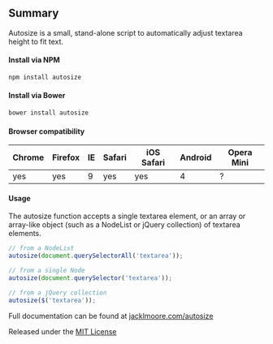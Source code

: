 ## Summary

Autosize is a small, stand-alone script to automatically adjust textarea height to fit text.

#### Install via NPM
```bash
npm install autosize
```
#### Install via Bower
```bash
bower install autosize
```

#### Browser compatibility

Chrome | Firefox | IE | Safari | iOS Safari | Android | Opera Mini
------ | --------|----|--------|------------|---------|------------
yes    | yes     | 9  | yes    | yes        | 4       | ?

#### Usage

The autosize function accepts a single textarea element, or an array or array-like object (such as a NodeList or jQuery collection) of textarea elements.

```javascript
// from a NodeList
autosize(document.querySelectorAll('textarea'));

// from a single Node
autosize(document.querySelector('textarea'));

// from a jQuery collection
autosize($('textarea'));
```

Full documentation can be found at [jacklmoore.com/autosize](http://jacklmoore.com/autosize)

Released under the [MIT License](http://www.opensource.org/licenses/mit-license.php)